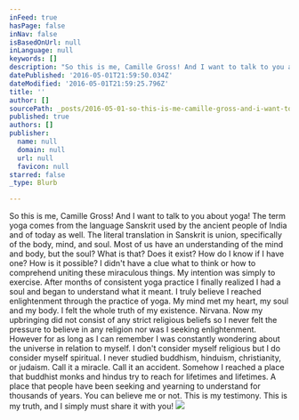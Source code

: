 ```yaml
---
inFeed: true
hasPage: false
inNav: false
isBasedOnUrl: null
inLanguage: null
keywords: []
description: "So this is me, Camille Gross! And I want to talk to you about yoga! The term yoga comes from the language Sanskrit used by the ancient people of India and of today as well. The literal translation in Sanskrit is union, specifically of the body, mind, and soul. Most of us have an understanding of the mind and body, but the soul? What is that? Does it exist? How do I know if I have one? How is it possible? I didn't have a clue what to think or how to comprehend uniting these miraculous things. My intention was simply to exercise. After months of consistent yoga practice I finally realized I had a soul and began to understand what it meant. I truly believe I reached enlightenment through the practice of yoga. My mind met my heart, my soul and my body. I felt the whole truth of my existence. Nirvana. Now my upbringing did not consist of any strict religious beliefs so I never felt the pressure to believe in any religion nor was I seeking enlightenment. However for as long as I can remember I was constantly wondering about the universe in relation to myself. I don't consider myself religious but I do consider myself spiritual. I never studied buddhism, hinduism, christianity, or judaism. Call it a miracle. Call it an accident. Somehow I reached a place that buddhist monks and hindus try to reach for lifetimes and lifetimes. A place that people have been seeking and yearning to understand for thousands of years. You can believe me or not. This is my testimony. This is my truth, and I simply must share it with you! "
datePublished: '2016-05-01T21:59:50.034Z'
dateModified: '2016-05-01T21:59:25.796Z'
title: ''
author: []
sourcePath: _posts/2016-05-01-so-this-is-me-camille-gross-and-i-want-to-talk-to-you-abou.md
published: true
authors: []
publisher:
  name: null
  domain: null
  url: null
  favicon: null
starred: false
_type: Blurb

---
```

So this is me, Camille Gross! And I want to talk to you about yoga! The term yoga comes from the language Sanskrit used by the ancient people of India and of today as well. The literal translation in Sanskrit is union, specifically of the body, mind, and soul. Most of us have an understanding of the mind and body, but the soul? What is that? Does it exist? How do I know if I have one? How is it possible? I didn't have a clue what to think or how to comprehend uniting these miraculous things. My intention was simply to exercise. After months of consistent yoga practice I finally realized I had a soul and began to understand what it meant. I truly believe I reached enlightenment through the practice of yoga. My mind met my heart, my soul and my body. I felt the whole truth of my existence. Nirvana. Now my upbringing did not consist of any strict religious beliefs so I never felt the pressure to believe in any religion nor was I seeking enlightenment. However for as long as I can remember I was constantly wondering about the universe in relation to myself. I don't consider myself religious but I do consider myself spiritual. I never studied buddhism, hinduism, christianity, or judaism. Call it a miracle. Call it an accident. Somehow I reached a place that buddhist monks and hindus try to reach for lifetimes and lifetimes. A place that people have been seeking and yearning to understand for thousands of years. You can believe me or not. This is my testimony. This is my truth, and I simply must share it with you! ![](https://the-grid-user-content.s3-us-west-2.amazonaws.com/adf82245-b73e-4de4-89b1-25895b75021c.jpg)